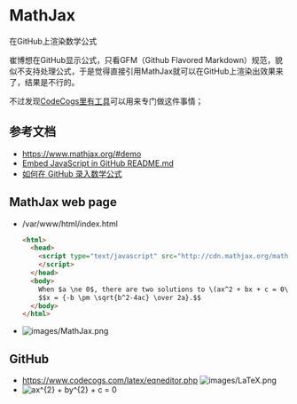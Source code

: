 # MathJax

在GitHub上渲染数学公式

崔博想在GitHub显示公式，只看GFM（Github Flavored Markdown）规范，貌似不支持处理公式，于是觉得直接引用MathJax就可以在GitHub上渲染出效果来了，结果是不行的。

不过发现[CodeCogs里有工具](https://www.codecogs.com/latex/eqneditor.php)可以用来专门做这件事情；

## 参考文档

* https://www.mathjax.org/#demo
* [Embed JavaScript in GitHub README.md](https://stackoverflow.com/questions/21340803/embed-javascript-in-github-readme-md)
* [如何在 GitHub 录入数学公式](https://www.jianshu.com/p/c169599726e1)

## MathJax web page

* /var/www/html/index.html
  ```html
  <html>
    <head>
      <script type="text/javascript" src="http://cdn.mathjax.org/mathjax/latest/MathJax.js?config=TeX-AMS-MML_HTMLorMML">
      </script>
    </head>
    <body>
      When $a \ne 0$, there are two solutions to \(ax^2 + bx + c = 0\) and they are <br />
      $$x = {-b \pm \sqrt{b^2-4ac} \over 2a}.$$
    </body>
  </html>
  ```
* ![images/MathJax.png](images/MathJax.png)

## GitHub

* https://www.codecogs.com/latex/eqneditor.php
  ![images/LaTeX.png](images/LaTeX.png)
* <img src="https://latex.codecogs.com/svg.latex?ax^{2}&space;&plus;&space;by^{2}&space;&plus;&space;c&space;=&space;0" title="ax^{2} + by^{2} + c = 0" />